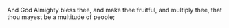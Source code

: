 And God Almighty bless thee, and make thee fruitful, and multiply thee, that thou mayest be a multitude of people;
